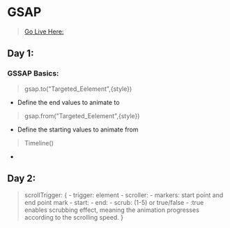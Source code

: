 # GSAP
> [Go Live Here:](https://gshix.github.io/GSAP_Learning/)
## Day 1:
### GSSAP Basics:
> gsap.to("Targeted_Eelement",{style}) 
- Define the end values to animate to
> gsap.from("Targeted_Eelement",{style})
- Define the starting values to animate from

> Timeline()
- 

## Day 2:
> scrollTrigger: {
                    - trigger: element
                    - scroller: 
                    - markers: start point and end point mark
                    - start:
                    - end:
                    - scrub: (1-5) or true/false - :true enables scrubbing effect, meaning the animation progresses according to the scrolling speed.
                }
